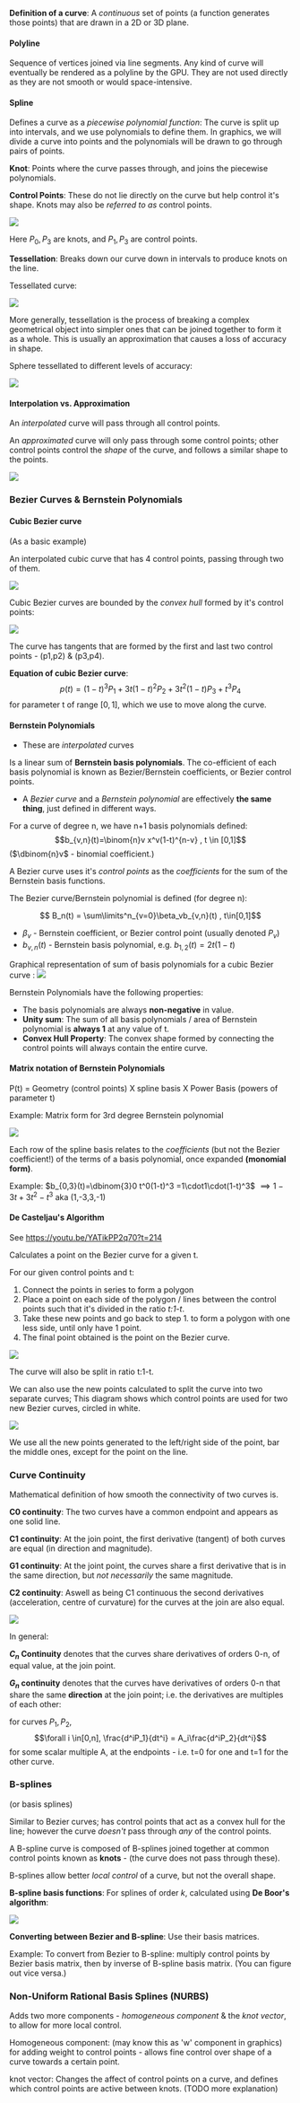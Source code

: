  **Definition of a curve**: A *continuous* set of points (a function generates those points) that are drawn in a 2D or 3D plane.

#### Polyline
Sequence of vertices joined via line segments. Any kind of curve will eventually be rendered as a polyline by the GPU. They are not used directly as they are not smooth or would space-intensive.

#### Spline
Defines a curve as a *piecewise polynomial function*: The curve is split up into intervals, and we use polynomials to define them. In graphics, we will divide a curve into points and the polynomials will be drawn to go through pairs of points.

**Knot**: Points where the curve passes through, and joins the piecewise polynomials.

**Control Points**: These do not lie directly on the curve but help control it's shape. Knots may also be *referred to as* control points.

![](misc/Pasted%20image%2020231006183155.png)

Here $P_0,P_3$ are knots, and $P_1,P_3$ are control points.


**Tessellation**: Breaks down our curve down in intervals to produce knots on the line.

Tessellated curve:

![](misc/Pasted%20image%2020231006182946.png)

More generally, tessellation is the process of breaking a complex geometrical object into simpler ones that can be joined together to form it as a whole. This is usually an approximation that causes a loss of accuracy in shape.

Sphere tessellated to different levels of accuracy:

![](misc/Pasted%20image%2020231006183037.png)

#### Interpolation vs. Approximation

An *interpolated* curve will pass through all control points.

An *approximated* curve will only pass through some control points; other control points control the *shape* of the curve, and follows a similar shape to the points.

![](misc/Pasted%20image%2020231012133719.png)

### Bezier Curves & Bernstein Polynomials

#### Cubic Bezier curve
(As a basic example)

An interpolated cubic curve that has 4 control points, passing through two of them.

![](misc/Pasted%20image%2020231012133914.png)

Cubic Bezier curves are bounded by the *convex hull* formed by it's control points:

![](misc/Pasted%20image%2020231012133956.png)

The curve has tangents that are formed by the first and last two control points - (p1,p2) & (p3,p4).

**Equation of cubic Bezier curve**: $$p(t) = (1-t)^3P_1 + 3t(1-t)^2P_2 + 3t^2(1-t)P_3 + t^3P_4$$
for parameter t of range $[0,1]$, which we use to move along the curve.

#### Bernstein Polynomials

- These are *interpolated* curves

Is a  linear sum of **Bernstein basis polynomials**. The co-efficient of each basis polynomial is known as Bezier/Bernstein coefficients, or Bezier control points.

- A *Bezier curve* and a *Bernstein polynomial* are effectively **the same thing**, just defined in different ways.

For a curve of degree n, we have n+1 basis polynomials defined:
$$b_{v,n}(t)=\binom{n}v x^v(1-t)^{n-v} , t \in [0,1]$$
($\dbinom{n}v$ - binomial coefficient.)

A Bezier curve uses it's *control points* as the *coefficients* for the sum of the Bernstein basis functions.




The Bezier curve/Bernstein polynomial is defined (for degree n):

$$ B_n(t) = \sum\limits^n_{v=0}\beta_vb_{v,n}(t) , t\in[0,1]$$

- $\beta_v$ - Bernstein coefficient, or Bezier control point (usually denoted $P_v$) 
- $b_{v,n}(t)$ - Bernstein basis polynomial, e.g. $b_{1,2}(t)=2t(1-t)$ 


Graphical representation of sum of basis polynomials for a cubic Bezier curve :
![](misc/Pasted%20image%2020231012150448.png)

Bernstein Polynomials have the following properties:

- The basis polynomials are always **non-negative** in value.
- **Unity sum**: The sum of all basis polynomials / area of Bernstein polynomial is **always 1** at any value of t.
- **Convex Hull Property**: The convex shape formed by connecting the control points will always contain the entire curve. 


#### Matrix notation of Bernstein Polynomials

P(t) = Geometry (control points) X spline basis X Power Basis (powers of parameter t)

Example: Matrix form for 3rd degree Bernstein polynomial

![](misc/Pasted%20image%2020231012175202.png)

Each row of the spline basis relates to the *coefficients* (but not the Bezier coefficient!) of the terms of a basis polynomial, once expanded **(monomial form)**.

Example:
$b_{0,3}(t)=\dbinom{3}0 t^0(1-t)^3 =1\cdot1\cdot(1-t)^3$ 
$\implies 1-3t+3t^2-t^3$
aka (1,-3,3,-1)

#### De Casteljau's Algorithm

See https://youtu.be/YATikPP2q70?t=214

Calculates a point on the Bezier curve for a given t.

For our given control points and t:
1. Connect the points in series to form a polygon
2. Place a point on each side of the polygon / lines between the control points such that it's divided in the ratio *t:1-t*.
3. Take these new points and go back to step 1. to form a polygon with one less side, until only have 1 point.
4. The final point obtained is the point on the Bezier curve.

![](misc/Pasted%20image%2020231012195923.png)

The curve will also be split in ratio t:1-t.

We can also use the new points calculated to split the curve into two separate curves; 
This diagram shows which control points are used for two new Bezier curves, circled in white.

![](misc/Pasted%20image%2020231012204523.png)

We use all the new points generated to the left/right side of the point, bar the middle ones, except for the point on the line.


### Curve Continuity

Mathematical definition of how smooth the connectivity of two curves is.

**C0 continuity**: The two curves have a common endpoint and appears as one solid line.

**C1 continuity**: At the join point, the first derivative (tangent) of both curves are equal (in direction and magnitude).

**G1 continuity**: At the joint point, the curves share a first derivative that is in the same direction, but *not necessarily* the same magnitude.

**C2 continuity**: Aswell as being C1 continuous the second derivatives (acceleration, centre of curvature) for the curves at the join are also equal.

![](misc/Pasted%20image%2020231012210752.png)

In general:

**$C_n$ Continuity** denotes that the curves share derivatives of orders 0-n, of equal value, at the join point.

**$G_n$ continuity** denotes that the curves have derivatives of orders 0-n that share the same **direction** at the join point; i.e.
the derivatives are multiples of each other:

for curves $P_1,P_2$, $$\forall i \in[0,n], \frac{d^iP_1}{dt^i} = A_i\frac{d^iP_2}{dt^i}$$
for some scalar multiple A, at the endpoints - i.e. t=0 for one and t=1 for the other curve.

### B-splines
(or basis splines)

Similar to Bezier curves; has control points that act as a convex hull for the line; however the curve *doesn't* pass through *any* of the control points.

A B-spline curve is composed of B-splines joined together at common control points known as **knots** - (the curve does not pass through these).

B-splines allow better *local control* of a curve, but not the overall shape.


**B-spline basis functions**: For splines of order *k*, calculated using **De Boor's algorithm**:

![](misc/Pasted%20image%2020231012212043.png)

**Converting between Bezier and B-spline**: Use their basis matrices.

Example: To convert from Bezier to B-spline: multiply control points by Bezier basis matrix, then by inverse of B-spline basis matrix.
(You can figure out vice versa.)

### Non-Uniform Rational Basis Splines (NURBS)

Adds two more components - *homogeneous component* & the *knot vector*, to allow for more local control.

Homogeneous component: (may know this as 'w' component in graphics) for adding weight to control points - allows fine control over shape of a curve towards a certain point.

knot vector: Changes the affect of control points on a curve, and defines which control points are active between knots.
(TODO more explanation)


